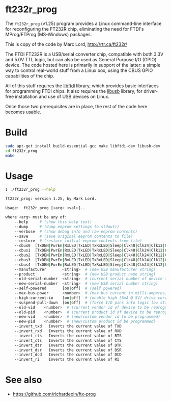 # ft232r_prog

The `ft232r_prog` (v1.25) program provides a Linux command-line interface for reconfiguring the FT232R chip, eliminating the need for FTDI's MProg/FTProg (MS-Windows) packages. 

This is copy of the code by Marc Lord, http://rtr.ca/ft232r/

The FTDI FT232R is a USB/serial converter chip, compatible with both 3.3V and 5.0V TTL logic, but can also be used as General Purpose I/O (GPIO) device. The code hosted here is primarily in support of the latter: a simple way to control real-world stuff from a Linux box, using the CBUS GPIO capabilities of the chip.

All of this stuff requires the [libftdi](http://www.intra2net.com/en/developer/libftdi/) library, which provides basic interfaces for programming FTDI chips.
It also requires the [libusb](http://www.libusb.org/) library, for driver-free installation and use of USB devices on Linux.

Once those two prerequisites are in place, the rest of the code here becomes usable.

# Build
```bash
sudo apt-get install build-essential gcc make libftdi-dev libusb-dev
cd ft232r_prog
make
```

# Usage
```bash
❯ ./ft232r_prog --help

ft232r_prog: version 1.25, by Mark Lord.

Usage:  ft232r_prog [<arg> <val>]..

where <arg> must be any of:
    --help     # (show this help text)
    --dump     # (dump eeprom settings to stdout))
    --verbose  # (show debug info and raw eeprom contents)
    --save     # (save original eeprom contents to file)
    --restore  # (restore initial eeprom contents from file)
    --cbus0  [TxDEN|PwrEn|RxLED|TxLED|TxRxLED|Sleep|Clk48|Clk24|Clk12|Clk6|IO|WR|RD|RxF]
    --cbus1  [TxDEN|PwrEn|RxLED|TxLED|TxRxLED|Sleep|Clk48|Clk24|Clk12|Clk6|IO|WR|RD|RxF]
    --cbus2  [TxDEN|PwrEn|RxLED|TxLED|TxRxLED|Sleep|Clk48|Clk24|Clk12|Clk6|IO|WR|RD|RxF]
    --cbus3  [TxDEN|PwrEn|RxLED|TxLED|TxRxLED|Sleep|Clk48|Clk24|Clk12|Clk6|IO|WR|RD|RxF]
    --cbus4  [TxDEN|PwrEn|RxLED|TxLED|TxRxLED|Sleep|Clk48|Clk24|Clk12|Clk6|IO|WR|RD|RxF]
    --manufacturer       <string>  # (new USB manufacturer string)
    --product            <string>  # (new USB product name string)
    --old-serial-number  <string>  # (current serial number of device to be reprogrammed)
    --new-serial-number  <string>  # (new USB serial number string)
    --self-powered       [on|off]  # (self powered)
    --max-bus-power      <number>  # (max bus current in milli-amperes)
    --high-current-io    [on|off]  # (enable high [6mA @ 5V] drive current on CBUS pins)
    --suspend-pull-down  [on|off]  # (force I/O pins into logic low state on suspend)
    --old-vid    <number>  # (current vendor id of device to be reprogrammed, eg. 0x0403)
    --old-pid    <number>  # (current product id of device to be reprogrammed, eg. 0x6001)
    --new-vid    <number>  # (new/custom vendor id to be programmed)
    --new-pid    <number>  # (new/custom product id be programmed)
    --invert_txd   Inverts the current value of TXD
    --invert_rxd   Inverts the current value of RXD
    --invert_rts   Inverts the current value of RTS
    --invert_cts   Inverts the current value of CTS
    --invert_dtr   Inverts the current value of DTR
    --invert_dsr   Inverts the current value of DSR
    --invert_dcd   Inverts the current value of DCD
    --invert_ri    Inverts the current value of RI
```

# See also
* https://github.com/richardeoin/ftx-prog
